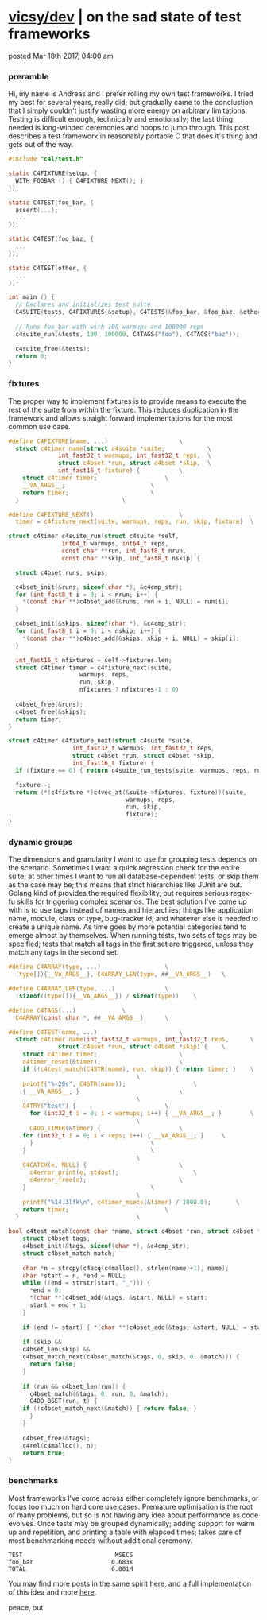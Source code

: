 # [vicsy/dev](https://github.com/codr4life/vicsydev) | on the sad state of test frameworks
posted Mar 18th 2017, 04:00 am

### preramble
Hi, my name is Andreas and I prefer rolling my own test frameworks. I tried my best for several years, really did; but gradually came to the conclustion that I simply couldn't justify wasting more energy on arbitrary limitations. Testing is difficult enough, technically and emotionally; the last thing needed is long-winded ceremonies and hoops to jump through. This post describes a test framework in reasonably portable C that does it's thing and gets out of the way.

```C
#include "c4l/test.h"

static C4FIXTURE(setup, { 
  WITH_FOOBAR () { C4FIXTURE_NEXT(); }
});

static C4TEST(foo_bar, {
  assert(...);
  ...
});

static C4TEST(foo_baz, {
  ...
});

static C4TEST(other, {
  ...
});

int main () {
  // Declares and initializes test suite
  C4SUITE(tests, C4FIXTURES(&setup), C4TESTS(&foo_bar, &foo_baz, &other));
  
  // Runs foo_bar with with 100 warmups and 100000 reps
  c4suite_run(&tests, 100, 100000, C4TAGS("foo"), C4TAGS("baz"));

  c4suite_free(&tests);
  return 0;
}
```

### fixtures
The proper way to implement fixtures is to provide means to execute the rest of the suite from within the fixture. This reduces duplication in the framework and allows straight forward implementations for the most common use case.

```C
#define C4FIXTURE(name, ...)					\
  struct c4timer name(struct c4suite *suite,			\
		      int_fast32_t warmups, int_fast32_t reps,	\
		      struct c4bset *run, struct c4bset *skip,	\
		      int_fast16_t fixture) {			\
    struct c4timer timer;					\
    __VA_ARGS__;						\
    return timer;						\
  }								\

#define C4FIXTURE_NEXT()						\
  timer = c4fixture_next(suite, warmups, reps, run, skip, fixture)	\

struct c4timer c4suite_run(struct c4suite *self,
			   int64_t warmups, int64_t reps,
			   const char **run, int_fast8_t nrun,
			   const char **skip, int_fast8_t nskip) {

  struct c4bset runs, skips;

  c4bset_init(&runs, sizeof(char *), &c4cmp_str);
  for (int_fast8_t i = 0; i < nrun; i++) { 
    *(const char **)c4bset_add(&runs, run + i, NULL) = run[i]; 
  }

  c4bset_init(&skips, sizeof(char *), &c4cmp_str);
  for (int_fast8_t i = 0; i < nskip; i++) { 
    *(const char **)c4bset_add(&skips, skip + i, NULL) = skip[i]; 
  }

  int_fast16_t nfixtures = self->fixtures.len;
  struct c4timer timer = c4fixture_next(suite, 
					warmups, reps, 
					run, skip, 
					nfixtures ? nfixtures-1 : 0)
  
  c4bset_free(&runs);
  c4bset_free(&skips);
  return timer;
}

struct c4timer c4fixture_next(struct c4suite *suite,		       
			      int_fast32_t warmups, int_fast32_t reps,	
			      struct c4bset *run, struct c4bset *skip,	
			      int_fast16_t fixture) {		       
  if (fixture == 0) { return c4suite_run_tests(suite, warmups, reps, run, skip); } 

  fixture--;								
  return (*(c4fixture *)c4vec_at(&suite->fixtures, fixture))(suite,		
							     warmups, reps,	
							     run, skip,		
							     fixture);	
}
```

### dynamic groups
The dimensions and granularity I want to use for grouping tests depends on the scenario. Sometimes I want a quick regression check for the entire suite; at other times I want to run all database-dependent tests, or skip them as the case may be; this means that strict hierarchies like JUnit are out. Golang kind of provides the required flexibility, but requires serious regex-fu skills for triggering complex scenarios. The best solution I've come up with is to use tags instead of names and hierarchies; things like application name, module, class or type, bug-tracker id; and whatever else is needed to create a unique name. As time goes by more potential categories tend to emerge almost by themselves. When running tests, two sets of tags may be specified; tests that match all tags in the first set are triggered, unless they match any tags in the second set.

```C
#define C4ARRAY(type, ...)					\
  (type[]){__VA_ARGS__}, C4ARRAY_LEN(type, ##__VA_ARGS__)	\

#define C4ARRAY_LEN(type, ...)				\
  (sizeof((type[]){__VA_ARGS__}) / sizeof(type))	\

#define C4TAGS(...)				\
  C4ARRAY(const char *, ##__VA_ARGS__)		\

#define C4TEST(name, ...)						\
  struct c4timer name(int_fast32_t warmups, int_fast32_t reps,		\
		      struct c4bset *run, struct c4bset *skip) {	\
    struct c4timer timer;						\
    c4timer_reset(&timer);						\
    if (!c4test_match(C4STR(name), run, skip)) { return timer; }	\
									\
    printf("%-20s", C4STR(name));					\
    { __VA_ARGS__; }							\
									\
    C4TRY("test") {							\
      for (int32_t i = 0; i < warmups; i++) { __VA_ARGS__; }		\
									\
      C4DO_TIMER(&timer) {						\
	for (int32_t i = 0; i < reps; i++) { __VA_ARGS__; }		\
      }									\
    }									\
									\
    C4CATCH(e, NULL) {							\
      c4error_print(e, stdout);						\
      c4error_free(e);							\
    }									\
  									\
    printf("%14.3lfk\n", c4timer_msecs(&timer) / 1000.0);		\
    return timer;							\
  }									\

bool c4test_match(const char *name, struct c4bset *run, struct c4bset *skip) {
    struct c4bset tags;							
    c4bset_init(&tags, sizeof(char *), &c4cmp_str);			
    struct c4bset_match match;	
					
    char *n = strcpy(c4acq(c4malloc(), strlen(name)+1), name);		
    char *start = n, *end = NULL; 
    while ((end = strstr(start, "_"))) {				
      *end = 0;								
      *(char **)c4bset_add(&tags, &start, NULL) = start;		
      start = end + 1;							
    }									
									
    if (end != start) { *(char **)c4bset_add(&tags, &start, NULL) = start; }
									
    if (skip &&								
	c4bset_len(skip) &&						
	c4bset_match_next(c4bset_match(&tags, 0, skip, 0, &match))) {	
      return false;							
    }									
									
    if (run && c4bset_len(run)) {					
      c4bset_match(&tags, 0, run, 0, &match);				
      C4DO_BSET(run, t) {						
	if (!c4bset_match_next(&match)) { return false;	}		
      }									
    }									
									
    c4bset_free(&tags);							
    c4rel(c4malloc(), n);			
    return true;
}
```

### benchmarks
Most frameworks I've come across either completely ignore benchmarks, or focus too much on hard core use cases. Premature optimisation is the root of many problems, but so is not having any idea about performance as code evolves. Once tests may be grouped dynamically; adding support for warm up and repetition, and printing a table with elapsed times; takes care of most benchmarking needs without additional ceremony.

```
TEST                          MSECS
foo_bar                      0.683k
TOTAL                        0.001M
```

You may find more posts in the same spirit <a href="http://vicsydev.blogspot.de/">here</a>, and a full implementation of this idea and more <a href="https://github.com/codr4life/libc4l">here</a>.

peace, out